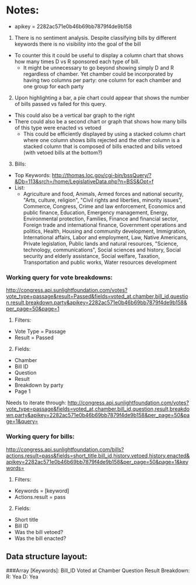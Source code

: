# Notes:
* apikey = 2282ac571e0b46b69bb7879f4de9b158

1. There is no sentiment analysis. Despite classifying bills by different keywords there is no visibility into the goal of the bill
  * To counter this it could be useful to display a column chart that shows how many times D vs R sponsored each type of bill. 
    * It might be unnecessary to go beyond showing simply D and R regardless of chamber. Yet chamber could be incorporated by having two columns per party: one column for each chamber and one group for each party
2. Upon highlighting a bar, a pie chart could appear that shows the number of bills passed vs failed for this query.
  * This could also be a vertical bar graph to the right
  * There could also be a second chart or graph that shows how many bills of this type were enacted vs vetoed
    * This could be efficiently displayed by using a stacked column chart where one column shows bills rejected and the other column is a stacked column that is composed of bills enacted and bills vetoed (with vetoed bills at the bottom?)
3. Bills:
  * Top Keywords: http://thomas.loc.gov/cgi-bin/bssQuery/?&Db=113&srch=/home/LegislativeData.php?n=BSS&Opt=f
  * List:
    * Agriculture and food, Animals, Armed forces and national security, "Arts, culture, religion", "Civil rights and liberties, minority issues", Commerce, Congress, Crime and law enforcement, Economics and public finance, Education, Emergency management, Energy, Environmental protection, Families, Finance and financial sector, Foreign trade and international finance, Government operations and politics, Health, Housing and community development, Immigration, International affairs, Labor and employment, Law, Native Americans, Private legislation, Public lands and natural resources, "Science, technology, communications", Social sciences and history, Social security and elderly assistance, Social welfare, Taxation, Transportation and public works, Water resources development

### Working query for vote breakdowns:
http://congress.api.sunlightfoundation.com/votes?vote_type=passage&result=Passed&fields=voted_at,chamber,bill_id,question,result,breakdown.party&apikey=2282ac571e0b46b69bb7879f4de9b158&per_page=50&page=1

1. Filters:
  * Vote Type = Passage
  * Result = Passed
2. Fields:
  * Chamber
  * Bill ID
  * Question
  * Result
  * Breakdown by party
  * Page 1

Needs to iterate through: 
http://congress.api.sunlightfoundation.com/votes?vote_type=passage&fields=voted_at,chamber,bill_id,question,result,breakdown.party&apikey=2282ac571e0b46b69bb7879f4de9b158&per_page=50&page=1&query=


### Working query for bills:
http://congress.api.sunlightfoundation.com/bills?actions.result=pass&fields=short_title,bill_id,history.vetoed,history.enacted&apikey=2282ac571e0b46b69bb7879f4de9b158&per_page=50&page=1&keywords=

1. Filters:
  * Keywords = [keyword]
  * Actions.result = pass 
2. Fields:
  * Short title
  * Bill ID
  * Was the bill vetoed?
  * Was the bill enacted?

## Data structure layout:
###Array
    [Keywords]:
        Bill_ID
        Voted at
        Chamber
        Question
        Result
        Breakdown:
          R:
            Yea
          D:
            Yea

